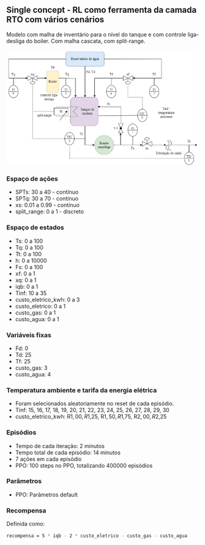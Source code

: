 ## Single concept - RL como ferramenta da camada RTO com vários cenários

Modelo com malha de inventário para o nível do tanque e com controle liga-desliga do boiler. Com malha cascata, com split-range.

![image](https://github.com/mpaulazamin/tcc-final-models/blob/single_concept_camada_rto_com_split_range_multiple_scenarios/imagens_iniciais/chuveiro_controle_t4a.jpg)

### Espaço de ações

- SPTs: 30 a 40 - contínuo
- SPTq: 30 a 70 - contínuo
- xs: 0.01 a 0.99 - contínuo
- split_range: 0 a 1 - discreto

### Espaço de estados

- Ts: 0 a 100
- Tq: 0 a 100
- Tt: 0 a 100
- h: 0 a 10000
- Fs: 0 a 100
- xf: 0 a 1
- xq: 0 a 1
- iqb: 0 a 1
- Tinf: 10 a 35
- custo_eletrico_kwh: 0 a 3
- custo_eletrico: 0 a 1 
- custo_gas: 0 a 1 
- custo_agua: 0 a 1

### Variáveis fixas

- Fd: 0
- Td: 25
- Tf: 25
- custo_gas: 3
- custo_agua: 4

### Temperatura ambiente e tarifa da energia elétrica

- Foram selecionados aleatoriamente no reset de cada episódio.
- Tinf: 15, 16, 17, 18, 19, 20, 21, 22, 23, 24, 25, 26, 27, 28, 29, 30
- custo_eletrico_kwh: R$1,00, R$1,25, R$1,50, R$1,75, R$2,00, R$2,25

### Episódios

- Tempo de cada iteração: 2 minutos
- Tempo total de cada episódio: 14 minutos
- 7 ações em cada episódio
- PPO: 100 steps no PPO, totalizando 400000 episódios

### Parâmetros

- PPO: Parâmetros default 

### Recompensa

Definida como:

```bash
recompensa = 5 * iqb - 2 * custo_eletrico - custo_gas - custo_agua
```